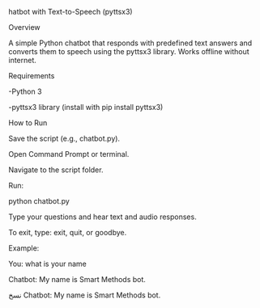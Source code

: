 hatbot with Text-to-Speech (pyttsx3)

Overview

A simple Python chatbot that responds with predefined text answers and converts them to speech using the pyttsx3 library. Works offline without internet.

Requirements

-Python 3

-pyttsx3 library (install with pip install pyttsx3)

How to Run

Save the script (e.g., chatbot.py).

Open Command Prompt or terminal.

Navigate to the script folder.

Run:

python chatbot.py

Type your questions and hear text and audio responses.

To exit, type: exit, quit, or goodbye.

Example:

You: what is your name

Chatbot: My name is Smart Methods bot.

نسخ
Chatbot: My name is Smart Methods bot.
